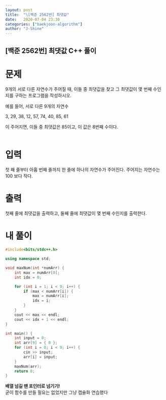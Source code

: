 ```yaml
---
layout: post
title:  "\[백준 2562번] 최댓값"
date:   2020-07-04 23:30
categories: ["baekjoon-algorithm"]
author: "J-Shine"
---
```


## \[백준 2562번] 최댓값 C++ 풀이
# 문제

9개의 서로 다른 자연수가 주어질 때, 이들 중 최댓값을 찾고 그 최댓값이 몇 번째 수인지를 구하는 프로그램을 작성하시오.<br>

예를 들어, 서로 다른 9개의 자연수<br>

3, 29, 38, 12, 57, 74, 40, 85, 61<br>

이 주어지면, 이들 중 최댓값은 85이고, 이 값은 8번째 수이다.<br><br>

# 입력

첫 째 줄부터 아홉 번째 줄까지 한 줄에 하나의 자연수가 주어진다. 주어지는 자연수는 100 보다 작다.<br>

# 출력

첫째 줄에 최댓값을 출력하고, 둘째 줄에 최댓값이 몇 번째 수인지를 출력한다.<br>

# 내 풀이

```c++
#include<bits/stdc++.h>

using namespace std;

void maxNum(int *numArr) {
	int max = numArr[0];
	int idx = 0;

	for (int i = 1; i < 9; i++) {
		if (max < numArr[i]) {
			max = numArr[i];
			idx = i;
		}
	}
	cout << max << endl;
	cout << idx + 1 << endl;
}

int main() {
	int input = 0;
	int arr[9] = { 0 };
	for (int i = 0; i < 9; i++) {
		cin >> input;
		arr[i] = input;
	}
	maxNum(arr);
	return 0;
}

```
**배열 넘길 땐 포인터로 넘기기!**<br>
굳이 함수를 만들 필요는 없었지만 그냥 캡슐화 연습했다<br>
